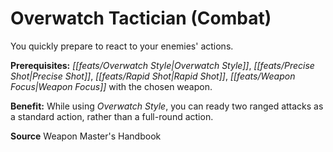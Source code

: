 ﻿---
cssclass: [feats]

---
# Overwatch Tactician (Combat)

You quickly prepare to react to your enemies' actions.

**Prerequisites:** _[[feats/Overwatch Style|Overwatch Style]]_, _[[feats/Precise Shot|Precise Shot]]_, _[[feats/Rapid Shot|Rapid Shot]]_, _[[feats/Weapon Focus|Weapon Focus]]_ with the chosen weapon.

**Benefit:** While using _Overwatch Style_, you can ready two ranged attacks as a standard action, rather than a full-round action.

**Source** Weapon Master's Handbook